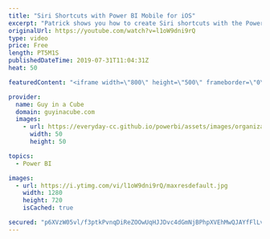 ```yaml
---
title: "Siri Shortcuts with Power BI Mobile for iOS"
excerpt: "Patrick shows you how to create Siri shortcuts with the Power BI Mobile iOS app. This can be a great way to access your Power BI reports quickly.  Documentation: https://docs.microsoft.com/power-bi/consumer/mobile/mobile-apps-ios-siri-shortcuts  ******** LET'S CONNECT! ********  -- http://twitter.com/guyinacube"
originalUrl: https://youtube.com/watch?v=l1oW9dni9rQ
type: video
price: Free
length: PT5M1S
publishedDateTime: 2019-07-31T11:04:31Z
heat: 50

featuredContent: "<iframe width=\"800\" height=\"500\" frameborder=\"0\" src=\"https://www.youtube.com/embed/l1oW9dni9rQ\" allow=\"accelerometer; autoplay; encrypted-media; gyroscope; picture-in-picture\" allowfullscreen></iframe>"

provider:
  name: Guy in a Cube
  domain: guyinacube.com
  images:
    - url: https://everyday-cc.github.io/powerbi/assets/images/organizations/guyinacube.com-50x50.jpg
      width: 50
      height: 50

topics:
  - Power BI

images:
  - url: https://i.ytimg.com/vi/l1oW9dni9rQ/maxresdefault.jpg
    width: 1280
    height: 720
    isCached: true

secured: "p6XVzW05vl/f3ptkPvnqDiReZOOwUqHJJDvc4dGmNjBPhpXVEhMwQJAYfFlLvcqC4R2i5yKms5Rm/1981mDZJJeaPWphZuFj1TBqc2xC1B3oc6fX5aDT8FbHFZB0lqy8dzgPKJkgaifjisF72aT+glE5XVgWssu7Q1SHneR9oDSCGbiEFmfocZHzECQWTpzHARcOppHA1F7NFIxyEQnentKlWQIEwv87UCmbn8krs/BKqEN9trZEeKnjJrI6CNTk+umlSMcDFNfA8JS7NTbz2rABM1Xm/DL6C/cyu21UGUo7cbNUqK8SXa4LEMDoFrzNEJOGEtwF23ZGmo4M52Rl9WYcXUQfyo35m4slA6LQwbWi/9xxtW+j2Ety1d02ovuRXZ1XTAIUkS50A3zEskI7i1L39Rs8pmcy7dp3i2GZBKQ=;nk5pQiNKGzpFFT1LsrsUHQ=="
---
```


